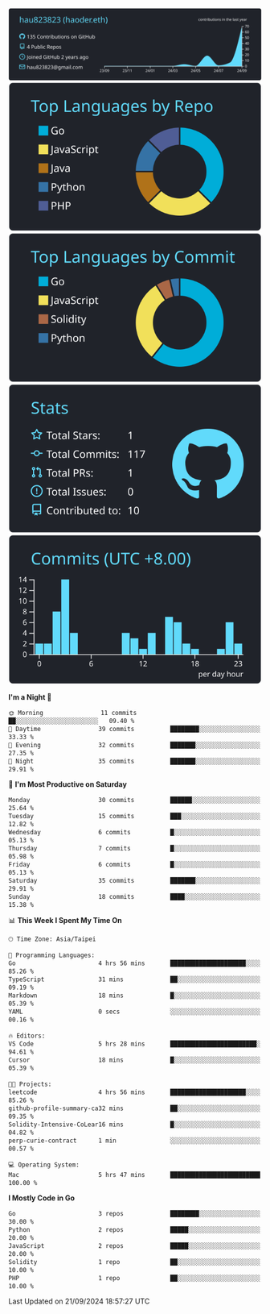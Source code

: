 [![](https://raw.githubusercontent.com/hau823823/hau823823/master/profile-summary-card-output/react/0-profile-details.svg)](https://github.com/vn7n24fzkq/github-profile-summary-cards)
[![](https://raw.githubusercontent.com/hau823823/hau823823/master/profile-summary-card-output/react/1-repos-per-language.svg)](https://github.com/vn7n24fzkq/github-profile-summary-cards) [![](https://raw.githubusercontent.com/hau823823/hau823823/master/profile-summary-card-output/react/2-most-commit-language.svg)](https://github.com/vn7n24fzkq/github-profile-summary-cards)
[![](https://raw.githubusercontent.com/hau823823/hau823823/master/profile-summary-card-output/react/3-stats.svg)](https://github.com/vn7n24fzkq/github-profile-summary-cards) [![](https://raw.githubusercontent.com/hau823823/hau823823/master/profile-summary-card-output/react/4-productive-time.svg)](https://github.com/vn7n24fzkq/github-profile-summary-cards)

<!--START_SECTION:waka-->
**I'm a Night 🦉** 

```text
🌞 Morning                11 commits          ██░░░░░░░░░░░░░░░░░░░░░░░   09.40 % 
🌆 Daytime                39 commits          ████████░░░░░░░░░░░░░░░░░   33.33 % 
🌃 Evening                32 commits          ███████░░░░░░░░░░░░░░░░░░   27.35 % 
🌙 Night                  35 commits          ███████░░░░░░░░░░░░░░░░░░   29.91 % 
```
📅 **I'm Most Productive on Saturday** 

```text
Monday                   30 commits          ██████░░░░░░░░░░░░░░░░░░░   25.64 % 
Tuesday                  15 commits          ███░░░░░░░░░░░░░░░░░░░░░░   12.82 % 
Wednesday                6 commits           █░░░░░░░░░░░░░░░░░░░░░░░░   05.13 % 
Thursday                 7 commits           █░░░░░░░░░░░░░░░░░░░░░░░░   05.98 % 
Friday                   6 commits           █░░░░░░░░░░░░░░░░░░░░░░░░   05.13 % 
Saturday                 35 commits          ███████░░░░░░░░░░░░░░░░░░   29.91 % 
Sunday                   18 commits          ████░░░░░░░░░░░░░░░░░░░░░   15.38 % 
```


📊 **This Week I Spent My Time On** 

```text
🕑︎ Time Zone: Asia/Taipei

💬 Programming Languages: 
Go                       4 hrs 56 mins       █████████████████████░░░░   85.26 % 
TypeScript               31 mins             ██░░░░░░░░░░░░░░░░░░░░░░░   09.19 % 
Markdown                 18 mins             █░░░░░░░░░░░░░░░░░░░░░░░░   05.39 % 
YAML                     0 secs              ░░░░░░░░░░░░░░░░░░░░░░░░░   00.16 % 

🔥 Editors: 
VS Code                  5 hrs 28 mins       ████████████████████████░   94.61 % 
Cursor                   18 mins             █░░░░░░░░░░░░░░░░░░░░░░░░   05.39 % 

🐱‍💻 Projects: 
leetcode                 4 hrs 56 mins       █████████████████████░░░░   85.26 % 
github-profile-summary-ca32 mins             ██░░░░░░░░░░░░░░░░░░░░░░░   09.35 % 
Solidity-Intensive-CoLear16 mins             █░░░░░░░░░░░░░░░░░░░░░░░░   04.82 % 
perp-curie-contract      1 min               ░░░░░░░░░░░░░░░░░░░░░░░░░   00.57 % 

💻 Operating System: 
Mac                      5 hrs 47 mins       █████████████████████████   100.00 % 
```

**I Mostly Code in Go** 

```text
Go                       3 repos             ████████░░░░░░░░░░░░░░░░░   30.00 % 
Python                   2 repos             █████░░░░░░░░░░░░░░░░░░░░   20.00 % 
JavaScript               2 repos             █████░░░░░░░░░░░░░░░░░░░░   20.00 % 
Solidity                 1 repo              ██░░░░░░░░░░░░░░░░░░░░░░░   10.00 % 
PHP                      1 repo              ██░░░░░░░░░░░░░░░░░░░░░░░   10.00 % 
```




 Last Updated on 21/09/2024 18:57:27 UTC
<!--END_SECTION:waka-->
